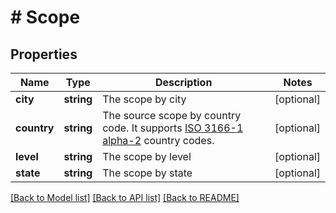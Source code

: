 # # Scope

## Properties

Name | Type | Description | Notes
------------ | ------------- | ------------- | -------------
**city** | **string** | The scope by city | [optional] 
**country** | **string** | The source scope by country code. It supports [ISO 3166-1 alpha-2](https://en.wikipedia.org/wiki/ISO_3166-1_alpha-2) country codes. | [optional] 
**level** | **string** | The scope by level | [optional] 
**state** | **string** | The scope by state | [optional] 

[[Back to Model list]](../../README.md#documentation-for-models) [[Back to API list]](../../README.md#documentation-for-api-endpoints) [[Back to README]](../../README.md)


